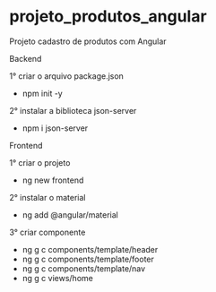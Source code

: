 # projeto_produtos_angular

Projeto cadastro de produtos com Angular

Backend

1° criar o arquivo package.json

- npm init -y

2° instalar a biblioteca json-server

- npm i json-server

Frontend

1° criar o projeto

- ng new frontend

2° instalar o material

- ng add @angular/material

3° criar componente

- ng g c components/template/header
- ng g c components/template/footer
- ng g c components/template/nav
- ng g c views/home
